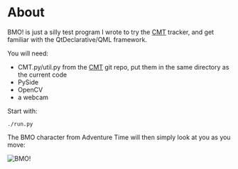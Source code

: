 About
=====

BMO! is just a silly test program I wrote to try the
[CMT](https://github.com/gnebehay/CMT) tracker, and get familiar with
the QtDeclarative/QML framework.

You will need:

- CMT.py/util.py from the [CMT](https://github.com/gnebehay/CMT) git
  repo, put them in the same directory as the current code
- PySide
- OpenCV 
- a webcam

Start with:

```
./run.py
```

The BMO character from Adventure Time will then simply look at you as
you move:

![BMO!](https://raw.github.com/maxime-tournier/bmo/master/screenshot.jpg)



